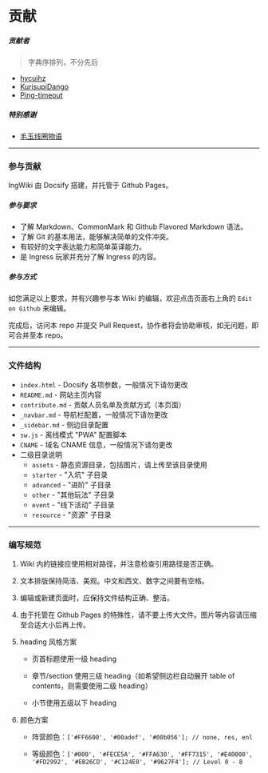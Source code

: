 # 贡献

##### 贡献者

> 字典序排列，不分先后

- [hycuihz](https://github.com/hycuihz)
- [KurisupiDango](https://github.com/KurisupiDango)
- [Ping-timeout](https://github.com/Ping-timeout)

##### 特别感谢

- [毛玉线圈物语](https://craft.moe)

------

### 参与贡献

IngWiki 由 Docsify 搭建，并托管于 Github Pages。

##### 参与要求

- 了解 Markdown、CommonMark 和 Github Flavored Markdown 语法。
- 了解 Git 的基本用法，能够解决简单的文件冲突。
- 有较好的文字表达能力和简单英译能力。
- 是 Ingress 玩家并充分了解 Ingress 的内容。

##### 参与方式

如您满足以上要求，并有兴趣参与本 Wiki 的编辑，欢迎点击页面右上角的   `Edit on Github` 来编辑。

完成后，访问本 repo 并提交 Pull Request，协作者将会协助审核，如无问题，即可合并至本 repo。

------

### 文件结构

- `index.html` - Docsify 各项参数，一般情况下请勿更改
- `README.md` - 网站主页内容
- `contribute.md` - 贡献人员名单及贡献方式（本页面）
- `_navbar.md` - 导航栏配置，一般情况下请勿更改
- `_sidebar.md` - 侧边目录配置
- `sw.js` - 离线模式 "PWA" 配置脚本
- `CNAME` - 域名 CNAME 信息，一般情况下请勿更改
- 二级目录说明
  - `assets` - 静态资源目录，包括图片，请上传至该目录使用
  - `starter` - "入坑" 子目录
  - `advanced` - "进阶" 子目录
  - `other` - "其他玩法" 子目录
  - `event` - "线下活动" 子目录
  - `resource` - "资源" 子目录

------

### 编写规范

1. Wiki 内的链接应使用相对路径，并注意检查引用路径是否正确。
2. 文本排版保持简洁、美观。中文和西文、数字之间要有空格。
3. 编辑或新建页面时，应保持文件结构正确、整洁。
4. 由于托管在 Github Pages 的特殊性，请不要上传大文件。图片等内容请压缩至合适大小后再上传。
5. heading 风格方案

   - 页首标题使用一级 heading

   - 章节/section 使用三级 heading（如希望侧边栏自动展开 table of contents，则需要使用二级 heading）

   - 小节使用五级以下 heading

6. 颜色方案

   - 阵营颜色：`['#FF6600', '#00adef', '#00b056']; // none, res, enl `

   - 等级颜色：`['#000', '#FECE5A', '#FFA630', '#FF7315', '#E40000', '#FD2992', '#EB26CD', '#C124E0', '#9627F4']; // Level 0 - 8`
